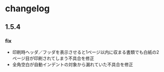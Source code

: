 
changelog
==========================

1.5.4
--------------------------

### fix

- 印刷時ヘッダ／フッダを表示させると1ページ以内に収まる書類でも白紙の2ページ目が印刷されてしまう不具合を修正
- 全角空白が自動インデントの対象から漏れていた不具合を修正

